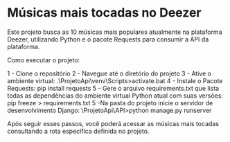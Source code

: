 # Músicas mais tocadas no Deezer
Este projeto busca as 10 músicas mais populares atualmente na plataforma Deezer, utilizando Python e o pacote Requests para consumir a API da plataforma.

Como executar o projeto:

1 - Clone o repositório
2 - Navegue até o diretório do projeto
3 - Ative o ambiente virtual:
.\ProjetoApi\venv\Scripts>activate.bat
4 - Instale o Pacote Requests:
pip install requests
5 - Gere o arquivo requirements.txt que lista todas as dependências do ambiente virtual Python atual com suas versões:
pip freeze > requirements.txt
5 -Na pasta do projeto inicie o servidor de desenvolvimento Django:
\ProjetoApi\API>python manage.py runserver

Após seguir esses passos, você poderá acessar as músicas mais tocadas consultando a rota específica definida no projeto.

